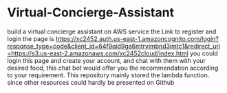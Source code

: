 # Virtual-Concierge-Assistant
build a virtual concierge assistant on AWS service
the Link to register and login the page is 
https://xc2452.auth.us-east-1.amazoncognito.com/login?response_type=code&client_id=64f9qid9ga6mtrvimbnd3imtc1&redirect_uri=https://s3.us-east-2.amazonaws.com/xc2452cloud/index.html
you could login this page and create your account, and chat with them with your desired food, this chat bot would offer you the recommendation according to your requirement.
This repository mainly stored the lambda function. since other resources could hardly be presented on Github 

